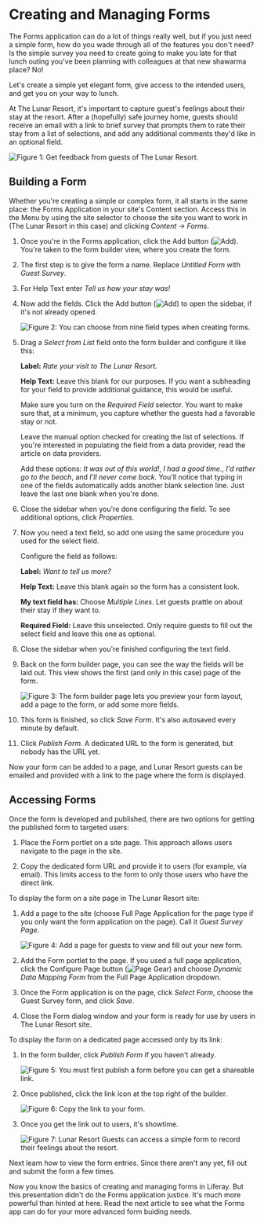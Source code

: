 # Creating and Managing Forms [](id=creating-and-managing-forms)

The Forms application can do a lot of things really well, but if you just need a
simple form, how do you wade through all of the features you don't need? Is the
simple survey you need to create going to make you late for that lunch outing
you've been planning with colleagues at that new shawarma place? No!

Let's create a simple yet elegant form, give access to the intended users, and
get you on your way to lunch.

At The Lunar Resort, it's important to capture guest's feelings about their stay
at the resort. After a (hopefully) safe journey home, guests should receive an
email with a link to brief survey that prompts them to rate their stay from a
list of selections, and add any additional comments they'd like in an optional
field.

![Figure 1: Get feedback from guests of The Lunar Resort.](../../images/forms-guest-survey.png)

## Building a Form [](id=building-a-form)

Whether you're creating a simple or complex form, it all starts in the same
place: the Forms Application in your site's Content section. Access this
in the Menu by using the site selector to choose the site you want to work in
(The Lunar Resort in this case) and clicking *Content &rarr; Forms*. 

1.  Once you're in the Forms application, click the Add button
    (![Add](../../images/icon-add.png)). You're taken to the form builder
    view, where you create the form. 

2.  The first step is to give the form a name. Replace *Untitled Form* with
    *Guest Survey*.

3.  For Help Text enter *Tell us how your stay was!*

4.  Now add the fields. Click the Add button
    (![Add](../../images/icon-add.png)) to open the sidebar, if it's not
    already opened.

    ![Figure 2: You can choose from nine field types when creating forms.](../../images/forms-sidebar.png)

5.  Drag a *Select from List* field onto the form builder and configure it like this:

    **Label:** *Rate your visit to The Lunar Resort.*

    **Help Text:** Leave this blank for our purposes. If you want a subheading
      for your field to provide additional guidance, this would be useful.

    Make sure you turn on the *Required Field* selector. You want to make sure
      that, at a minimum, you capture whether the guests had a favorable stay or
        not.

    Leave the manual option checked for creating the list of selections. If
      you're interested in populating the field from a data provider, read the
        article on data providers.

    Add these options: *It was out of this world!*, *I had a good time.*, *I'd
      rather go to the beach*, and *I'll never come back.* You'll notice that
        typing in one of the fields automatically adds another blank selection line.
        Just leave the last one blank when you're done.

6.  Close the sidebar when you're done configuring the field. To see additional
    options, click *Properties*. 

7.  Now you need a text field, so add one using the same procedure you used for
    the select field.

    Configure the field as follows:

    **Label:** *Want to tell us more?*

    **Help Text:** Leave this blank again so the form has a consistent look.

    **My text field has:** Choose *Multiple Lines*. Let guests prattle on about
    their stay if they want to.

    **Required Field:** Leave this unselected. Only require guests to fill out
    the select field and leave this one as optional.

8.  Close the sidebar when you're finished configuring the text field.

9.  Back on the form builder page, you can see the way the fields will be laid
    out. This view shows the first (and only in this case) page of the form.

    ![Figure 3: The form builder page lets you preview your form layout, add a page to the form, or add some more fields.](../../images/forms-form-builder.png)

10.  This form is finished, so click *Save Form*. It's also autosaved every
     minute by default.

11.  Click *Publish Form*. A dedicated URL to the form is generated, but nobody
     has the URL yet.

Now your form can be added to a page, and Lunar Resort guests can be emailed and
provided with a link to the page where the form is displayed.

## Accessing Forms [](id=accessing-forms)

Once the form is developed and published, there are two options for getting the
published form to targeted users:

1. Place the Form portlet on a site page. This approach allows users navigate
   to the page in the site.

2. Copy the dedicated form URL and provide it to users (for example, via email).
   This limits access to the form to only those users who have the direct link.

To display the form on a site page in The Lunar Resort site:

1.  Add a page to the site (choose Full Page Application for the page type if
    you only want the form application on the page). Call it *Guest Survey
    Page*.

    ![Figure 4: Add a page for guests to view and fill out your new form.](../../images/forms-guest-survey-page.png)

2.  Add the Form portlet to the page. If you used a full page application, click
    the Configure Page button (![Page Gear](../../images/icon-page-gear.png))
    and choose *Dynamic Data Mapping Form* from the Full Page Application
    dropdown.

3. Once the Form application is on the page, click *Select Form*, choose the Guest
   Survey form, and click *Save*.

4. Close the Form dialog window and your form is ready for use by users in The
   Lunar Resort site.

To display the form on a dedicated page accessed only by its link:

1.  In the form builder, click *Publish Form* if you haven't already.

    ![Figure 5: You must first publish a form before you can get a shareable
    link.](../../images/forms-link-grayed.png)

2.  Once published, click the link icon at the top right of the builder.

    ![Figure 6: Copy the link to your form.](../../images/forms-link.png)

3. Once you get the link out to users, it's showtime.

    ![Figure 7: Lunar Resort Guests can access a simple form to record their feelings about the resort.](../../images/forms-guest-survey.png)

Next learn how to view the form entries. Since there aren't any yet, fill out and
submit the form a few times. 

Now you know the basics of creating and managing forms in Liferay. But this
presentation didn't do the Forms application justice. It's much more powerful
than hinted at here. Read the next article to see what the Forms app can do for
your more advanced form buiding needs.

